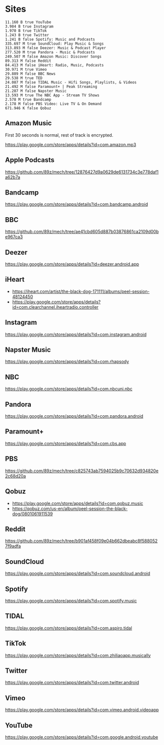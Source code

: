 # Sites

~~~
11.160 B true YouTube
3.984 B true Instagram
1.970 B true TikTok
1.243 B true Twitter
1.241 B false Spotify: Music and Podcasts
335.697 M true SoundCloud: Play Music & Songs
313.893 M false Deezer: Music & Podcast Player
277.520 M true Pandora - Music & Podcasts
249.507 M false Amazon Music: Discover Songs
89.313 M false Reddit
84.413 M false iHeart: Radio, Music, Podcasts
30.971 M true Vimeo
29.889 M false BBC News
29.538 M true TED
24.087 M false TIDAL Music - Hifi Songs, Playlists, & Videos
21.492 M false Paramount+ | Peak Streaming
21.287 M false Napster Music
13.593 M true The NBC App - Stream TV Shows
2.578 M true Bandcamp
2.178 M false PBS Video: Live TV & On Demand
671.946 K false Qobuz
~~~

## Amazon Music

First 30 seconds is normal, rest of track is encrypted.

https://play.google.com/store/apps/details?id=com.amazon.mp3

## Apple Podcasts

https://github.com/89z/mech/tree/12876427d9a0629de6131734c3e778daf1a62b7a

## Bandcamp

https://play.google.com/store/apps/details?id=com.bandcamp.android

## BBC

https://github.com/89z/mech/tree/ae41cbd605d887b03876861ca2109d00be967ca3

## Deezer

https://play.google.com/store/apps/details?id=deezer.android.app

## iHeart

- https://iheart.com/artist/the-black-dog-171111/albums/peel-session-48124450
- https://play.google.com/store/apps/details?id=com.clearchannel.iheartradio.controller

## Instagram

https://play.google.com/store/apps/details?id=com.instagram.android

## Napster Music

https://play.google.com/store/apps/details?id=com.rhapsody

## NBC

https://play.google.com/store/apps/details?id=com.nbcuni.nbc

## Pandora

https://play.google.com/store/apps/details?id=com.pandora.android

## Paramount+

https://play.google.com/store/apps/details?id=com.cbs.app

## PBS

https://github.com/89z/mech/tree/c825743ab7594025b9c70632d934820e2c68d20a

## Qobuz

- https://play.google.com/store/apps/details?id=com.qobuz.music
- https://qobuz.com/us-en/album/peel-session-the-black-dog/0801061911539

## Reddit

https://github.com/89z/mech/tree/b901af458f09e04b662dbeabc8f5880527f9adfa

## SoundCloud

https://play.google.com/store/apps/details?id=com.soundcloud.android

## Spotify

https://play.google.com/store/apps/details?id=com.spotify.music

## TIDAL

https://play.google.com/store/apps/details?id=com.aspiro.tidal

## TikTok

https://play.google.com/store/apps/details?id=com.zhiliaoapp.musically

## Twitter

https://play.google.com/store/apps/details?id=com.twitter.android

## Vimeo

https://play.google.com/store/apps/details?id=com.vimeo.android.videoapp

## YouTube

https://play.google.com/store/apps/details?id=com.google.android.youtube
